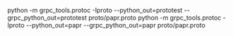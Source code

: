 python -m grpc_tools.protoc -Iproto --python_out=prototest --grpc_python_out=prototest proto/papr.proto
python -m grpc_tools.protoc -Iproto --python_out=papr --grpc_python_out=papr proto/papr.proto